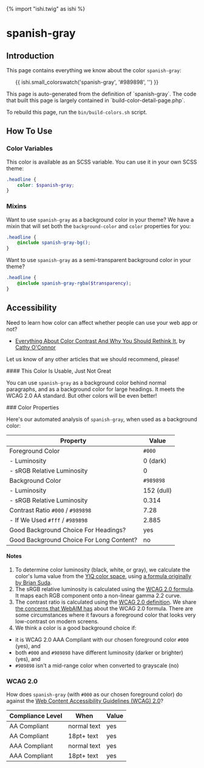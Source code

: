 {% import "ishi.twig" as ishi %}
# spanish-gray

## Introduction

This page contains everything we know about the color `spanish-gray`:

<div class="grid">
    <div class="cell">
        <div class="swatch">
            <ul>
                {{ ishi.small_colorswatch('spanish-gray', '#989898', '') }}
            </ul>
        </div>
    </div>
</div>

<div class="callout attention" markdown="1">
This page is auto-generated from the definition of `spanish-gray`. The code that built this page is largely contained in `build-color-detail-page.php`.

To rebuild this page, run the `bin/build-colors.sh` script.
</div>

## How To Use

### Color Variables

This color is available as an SCSS variable. You can use it in your own SCSS theme:

```scss
.headline {
    color: $spanish-gray;
}
```

### Mixins

Want to use `spanish-gray` as a background color in your theme? We have a mixin that will set both the `background-color` and `color` properties for you:

```scss
.headline {
    @include spanish-gray-bg();
}
```

Want to use `spanish-gray` as a semi-transparent background color in your theme?

```scss
.headline {
    @include spanish-gray-rgba($transparency);
}
```

## Accessibility

Need to learn how color can affect whether people can use your web app or not?

* [Everything About Color Contrast And Why You Should Rethink It](https://www.smashingmagazine.com/2014/10/color-contrast-tips-and-tools-for-accessibility/), by [Cathy O'Connor](http://www.twitter.com/cagocon)

Let us know of any other articles that we should recommend, please!
<div class="callout warning" markdown="1">
#### This Color Is Usable, Just Not Great

You can use `spanish-gray` as a background color behind normal paragraphs, and as a background color for large headings. It meets the WCAG 2.0 AA standard. But other colors will be even better!
</div>
### Color Properties

Here's our automated analysis of `spanish-gray`, when used as a background color:

Property | Value
---------|------
Foreground Color | `#000`
- Luminosity | 0 (dark)
- sRGB Relative Luminosity | 0
Background Color | `#989898`
- Luminosity | 152 (dull)
- sRGB Relative Luminosity | 0.314
Contrast Ratio `#000` / `#989898` | 7.28
- If We Used `#fff` / `#989898` | 2.885
Good Background Choice For Headings? | yes
Good Background Choice For Long Content? | no

#### Notes

1. To determine color luminosity (black, white, or gray), we calculate the color's luma value from the [YIQ color space](https://en.wikipedia.org/wiki/YIQ), using [a formula originally by Brian Suda](https://24ways.org/2010/calculating-color-contrast/).
1. The sRGB relative luminosity is calculated using the [WCAG 2.0 formula](https://www.w3.org/TR/WCAG20/#relativeluminancedef). It maps each RGB component onto a non-linear gamma 2.2 curve.
1. The contrast ratio is calculated using the [WCAG 2.0 definition](https://www.w3.org/TR/2008/REC-WCAG20-20081211/#contrast-ratiodef). We share [the concerns that WebAIM has](http://webaim.org/blog/wcag-2-1-feedback/) about the WCAG 2.0 formula. There are some circumstances where it favours a foreground color that looks very low-contrast on modern screens.
1. We think a color is a good background choice if:
  - it is WCAG 2.0 AAA Compliant with our chosen foreground color `#000` (yes), and
  - both `#000` and `#989898` have different luminosity (darker or brighter) (yes), and
  - `#989898` isn't a mid-range color when converted to grayscale (no)

### WCAG 2.0

How does `spanish-gray` (with `#000` as our chosen foreground color) do against the [Web Content Accessibility Guidelines (WCAG) 2.0](https://www.w3.org/TR/WCAG20/)?

Compliance Level | When | Value
-----------------|------|------
AA Compliant | normal text | yes
AA Compliant | 18pt+ text | yes
AAA Compliant | normal text | yes
AAA Compliant | 18pt+ text | yes